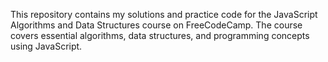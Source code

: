 This repository contains my solutions and practice code for the JavaScript Algorithms and Data Structures course on FreeCodeCamp. The course covers essential algorithms, data structures, and programming concepts using JavaScript.
